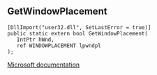 ## GetWindowPlacement

```
[DllImport("user32.dll", SetLastError = true)]
public static extern bool GetWindowPlacement(
   IntPtr hWnd,
   ref WINDOWPLACEMENT lpwndpl
);
```

[Microsoft documentation](https://docs.microsoft.com/en-us/windows/win32/api/winuser/nf-winuser-getwindowplacement)
